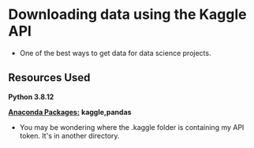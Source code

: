 # Downloading data using the Kaggle API
* One of the best ways to get data for data science projects. 

## Resources Used
**Python 3.8.12** 

[**Anaconda Packages:**](requirements.txt)
**kaggle,pandas**

* You may be wondering where the .kaggle folder is containing my API token. It's in another directory.